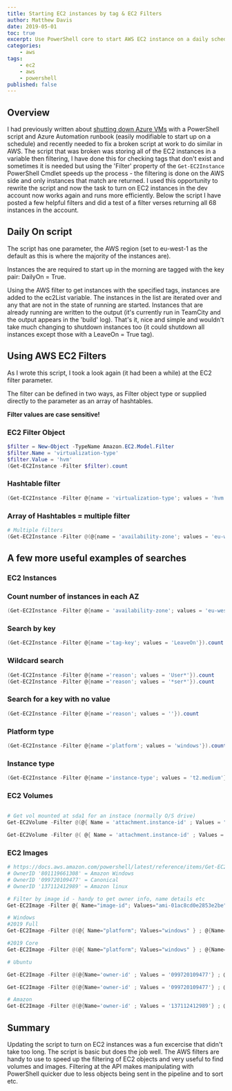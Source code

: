 ```yaml
---
title: Starting EC2 instances by tag & EC2 Filters
author: Matthew Davis
date: 2019-05-01
toc: true
excerpt: Use PowerShell core to start AWS EC2 instance on a daily schedule and useful EC2 filters for PowerShell
categories:
    - aws
tags:
    - ec2
    - aws
    - powershell
published: false
---
```


## Overview

I had previously written about [shutting down Azure VMs] with a PowerShell script and Azure Automation runbook (easily modifiable to start up on a schedule) and recently needed to fix a broken script at work to do similar in AWS.
The script that was broken was storing all of the EC2 instances in a variable then filtering, I have done this for checking tags that don't exist and sometimes it is needed but using the 'Filter' property of the ```Get-EC2Instance``` PowerShell Cmdlet speeds up the process - the filtering is done on the AWS side and only instances that match are returned.
I used this opportunity to rewrite the script and now the task to turn on EC2 instances in the dev account now works again and runs more efficiently. Below the script I have posted a few helpful filters and did a test of a filter verses returning all 68 instances in the account.

## Daily On script

The script has one parameter, the AWS region (set to eu-west-1 as the default as this is where the majority of the instances are).

Instances the are required to start up in the morning are tagged with the key pair: DailyOn = True.

Using the AWS filter to get instances with the specified tags, instances are added to the ec2List variable.
The instances in the list are iterated over and any that are not in the state of running are started. Instances that are already running are written to the output (it's currently run in TeamCity and the output appears in the 'build' log).
That's it, nice and simple and wouldn't take much changing to shutdown instances too (it could shutdown all instances except those with a LeaveOn = True tag).

<script src="https://gist.github.com/MatthewJDavis/ed1f0a99c933bfa28ffbea49d2c6023c.js"></script>

## Using AWS EC2 Filters

As I wrote this script, I took a look again (it had been a while) at the EC2 filter parameter.

The filter can be defined in two ways, as Filter object type or supplied directly to the parameter as an array of hashtables.

**Filter values are case sensitive!**

### EC2 Filter Object

```powershell
$filter = New-Object -TypeName Amazon.EC2.Model.Filter
$filter.Name = 'virtualization-type'
$filter.Value = 'hvm'
(Get-EC2Instance -Filter $filter).count
```

### Hashtable filter

```powershell
(Get-EC2Instance -Filter @{name = 'virtualization-type'; values = 'hvm' }).count
```

### Array of Hashtables = multiple filter

```powershell
# Multiple filters
(Get-EC2Instance -Filter @(@{name = 'availability-zone'; values = 'eu-west-1b' } ; @{name ='tag:DailyOn'; values = 'True'})).count
```

## A few more useful examples of searches

### EC2 Instances

### Count number of instances in each AZ

```powershell
(Get-EC2Instance -Filter @{name = 'availability-zone'; values = 'eu-west-1a' }).count
```

### Search by key
```powershell
(Get-EC2Instance -Filter @{name ='tag-key'; values = 'LeaveOn'}).count
```

### Wildcard search
```powershell
(Get-EC2Instance -Filter @{name ='reason'; values = 'User*'}).count
(Get-EC2Instance -Filter @{name ='reason'; values = '*ser*'}).count
```

### Search for a key with no value
```powershell
(Get-EC2Instance -Filter @{name ='reason'; values = ''}).count
```

### Platform type 
```powershell
(Get-EC2Instance -Filter @{name ='platform'; values = 'windows'}).count
```

### Instance type
```powershell
(Get-EC2Instance -Filter @{name ='instance-type'; values = 't2.medium'}).count
```

### EC2 Volumes

```powershell

# Get vol mounted at sda1 for an instace (normally O/S drive)
Get-EC2Volume -Filter @(@{ Name = 'attachment.instance-id' ; Values = "$($ec2Instance.Instances.instanceid)"} ; @{Name = 'attachment.device' ; values = '/dev/sda1'})

Get-EC2Volume -Filter @( @{ Name = 'attachment.instance-id' ; Values = "$($ec2Instance.Instances.instanceid)"} ; @{Name = 'attachment.device' ; values = '/dev/sda2'})
```

### EC2 Images

```powershell
# https://docs.aws.amazon.com/powershell/latest/reference/items/Get-EC2Image.html
# OwnerID '801119661308' = Amazon Windows
# OwnerID '099720109477' = Canonical
# OwnerID '137112412989' = Amazon linux

# Filter by image id - handy to get owner info, name details etc
Get-EC2Image -Filter @{ Name="image-id"; Values="ami-01ac8cd0e2853e2be" }

# Windows
#2019 Full
Get-EC2Image -Filter @(@{ Name="platform"; Values="windows" } ; @{Name='owner-id' ; Values = '801119661308'} ; @{Name='name'; Values = 'Windows_Server-2019-English-Full-Base-*'})

#2019 Core
Get-EC2Image -Filter @(@{ Name="platform"; Values="windows" } ; @{Name='owner-id' ; Values = '801119661308'} ; @{Name='name'; Values = 'Windows_Server-2019-English-Core-Base-*'})

# Ubuntu

Get-EC2Image -Filter @(@{Name='owner-id' ; Values = '099720109477'} ; @{Name='name'; Values = '*ubuntu-bionic-18.04-amd64-server-*'})

Get-EC2Image -Filter @(@{Name='owner-id' ; Values = '099720109477'} ; @{Name='name'; Values = '*ubuntu-xenial-16.04-amd64-server-*'})

# Amazon
Get-EC2Image -Filter @(@{Name='owner-id' ; Values = '137112412989'} ; @{Name='name'; Values = '*amzn2-ami-hvm-2.0.2019*'})
```


## Summary

Updating the script to turn on EC2 instances was a fun excercise that didn't take too long. The script is basic but does the job well. 
The AWS filters are handy to use to speed up the filtering of EC2 objects and very useful to find volumes and images. Filtering at the API makes manipulating with PowerShell quicker due to less objects being sent in the pipeline and to sort etc. 

[shutting down Azure VMs]: https://matthewdavis111.com/azure/azure-auto-stop-vm-with-tag/

